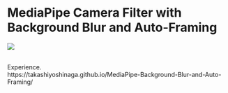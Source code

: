 # MediaPipe Camera Filter with Background Blur and Auto-Framing 
 
[![](https://img.youtube.com/vi/CJA3J1xiQqs/0.jpg)](https://www.youtube.com/watch?v=CJA3J1xiQqs)

<br>
Experience. <br>
https://takashiyoshinaga.github.io/MediaPipe-Background-Blur-and-Auto-Framing/
